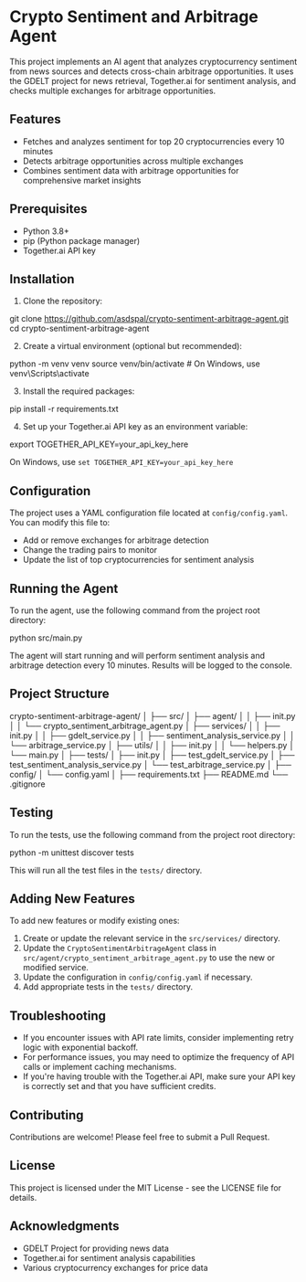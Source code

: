 # Crypto Sentiment and Arbitrage Agent

This project implements an AI agent that analyzes cryptocurrency sentiment from news sources and detects cross-chain arbitrage opportunities. It uses the GDELT project for news retrieval, Together.ai for sentiment analysis, and checks multiple exchanges for arbitrage opportunities.

## Features

- Fetches and analyzes sentiment for top 20 cryptocurrencies every 10 minutes
- Detects arbitrage opportunities across multiple exchanges
- Combines sentiment data with arbitrage opportunities for comprehensive market insights

## Prerequisites

- Python 3.8+
- pip (Python package manager)
- Together.ai API key

## Installation

1. Clone the repository:

git clone https://github.com/asdspal/crypto-sentiment-arbitrage-agent.git
cd crypto-sentiment-arbitrage-agent


2. Create a virtual environment (optional but recommended):

python -m venv venv
source venv/bin/activate  # On Windows, use venv\Scripts\activate


3. Install the required packages:

pip install -r requirements.txt


4. Set up your Together.ai API key as an environment variable:

export TOGETHER_API_KEY=your_api_key_here

   On Windows, use `set TOGETHER_API_KEY=your_api_key_here`

## Configuration

The project uses a YAML configuration file located at `config/config.yaml`. You can modify this file to:

- Add or remove exchanges for arbitrage detection
- Change the trading pairs to monitor
- Update the list of top cryptocurrencies for sentiment analysis

## Running the Agent

To run the agent, use the following command from the project root directory:

python src/main.py


The agent will start running and will perform sentiment analysis and arbitrage detection every 10 minutes. Results will be logged to the console.

## Project Structure

crypto-sentiment-arbitrage-agent/
│
├── src/
│   ├── agent/
│   │   ├── init.py
│   │   └── crypto_sentiment_arbitrage_agent.py
│   ├── services/
│   │   ├── init.py
│   │   ├── gdelt_service.py
│   │   ├── sentiment_analysis_service.py
│   │   └── arbitrage_service.py
│   ├── utils/
│   │   ├── init.py
│   │   └── helpers.py
│   └── main.py
│
├── tests/
│   ├── init.py
│   ├── test_gdelt_service.py
│   ├── test_sentiment_analysis_service.py
│   └── test_arbitrage_service.py
│
├── config/
│   └── config.yaml
│
├── requirements.txt
├── README.md
└── .gitignore


## Testing

To run the tests, use the following command from the project root directory:

python -m unittest discover tests


This will run all the test files in the `tests/` directory.

## Adding New Features

To add new features or modify existing ones:

1. Create or update the relevant service in the `src/services/` directory.
2. Update the `CryptoSentimentArbitrageAgent` class in `src/agent/crypto_sentiment_arbitrage_agent.py` to use the new or modified service.
3. Update the configuration in `config/config.yaml` if necessary.
4. Add appropriate tests in the `tests/` directory.

## Troubleshooting

- If you encounter issues with API rate limits, consider implementing retry logic with exponential backoff.
- For performance issues, you may need to optimize the frequency of API calls or implement caching mechanisms.
- If you're having trouble with the Together.ai API, make sure your API key is correctly set and that you have sufficient credits.

## Contributing

Contributions are welcome! Please feel free to submit a Pull Request.

## License

This project is licensed under the MIT License - see the LICENSE file for details.

## Acknowledgments

- GDELT Project for providing news data
- Together.ai for sentiment analysis capabilities
- Various cryptocurrency exchanges for price data


